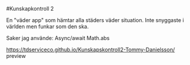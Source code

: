 #Kunskapkontroll 2

En "väder app" som hämtar alla städers väder situation.
Inte snyggaste i världen men funkar som den ska.

Saker jag använde:
Async/await
Math.abs

https://tdserviceco.github.io/Kunskapskontroll2-Tommy-Danielsson/ preview
